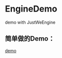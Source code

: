 # EngineDemo
demo with JustWeEngine

## 简单做的Demo：  
[demo](https://github.com/lfkdsk/EngineDemo/blob/master/arts/demo.png)

